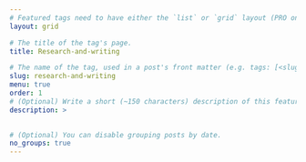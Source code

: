 ```yaml
---
# Featured tags need to have either the `list` or `grid` layout (PRO only).
layout: grid

# The title of the tag's page.
title: Research-and-writing

# The name of the tag, used in a post's front matter (e.g. tags: [<slug>]).
slug: research-and-writing
menu: true
order: 1
# (Optional) Write a short (~150 characters) description of this featured tag.
description: >
 

# (Optional) You can disable grouping posts by date.
no_groups: true
---
```

